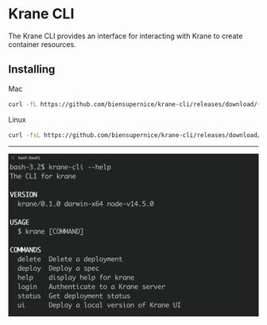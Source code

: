 # Krane CLI

The Krane CLI provides an interface for interacting with Krane to create container resources. 

## Installing 

Mac

```bash
curl -fL https://github.com/biensupernice/krane-cli/releases/download/{version}/krane-cli-macos -o krane-cli && chmod +x krane-cli
```

Linux

```bash
curl -fsL https://github.com/biensupernice/krane-cli/releases/download/{version}/krane-cli-linux -o krane-cli && chmod +x krane-cli
```

---

<img align="center" src="../assets/cli-commands.png" width="700"/>

